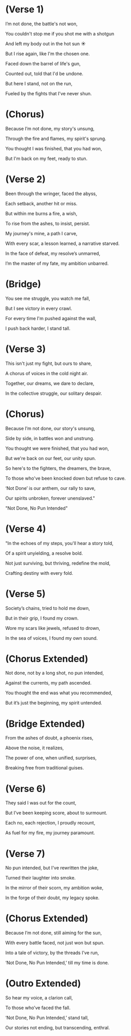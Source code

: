 # (Verse 1)
I’m not done, the battle's not won,

You couldn't stop me if you shot me with a shotgun

And left my body out in the hot sun ☀️

But I rise again, like I'm the chosen one.


Faced down the barrel of life's gun,

Counted out, told that I'd be undone.

But here I stand, not on the run,

Fueled by the fights that I've never shun.


# (Chorus)
Because I’m not done, my story's unsung,

Through the fire and flames, my spirit's sprung.

You thought I was finished, that you had won,

But I'm back on my feet, ready to stun.

# (Verse 2)
Been through the wringer, faced the abyss,

Each setback, another hit or miss.

But within me burns a fire, a wish,

To rise from the ashes, to insist, persist.

My journey's mine, a path I carve,

With every scar, a lesson learned, a narrative starved.

In the face of defeat, my resolve’s unmarred,

I’m the master of my fate, my ambition unbarred.

# (Bridge)
You see me struggle, you watch me fall,

But I see victory in every crawl.

For every time I'm pushed against the wall,

I push back harder, I stand tall.

# (Verse 3)
This isn't just my fight, but ours to share,

A chorus of voices in the cold night air.

Together, our dreams, we dare to declare,

In the collective struggle, our solitary despair.

# (Chorus)
Because I’m not done, our story's unsung,

Side by side, in battles won and unstrung.

You thought we were finished, that you had won,

But we're back on our feet, our unity spun.

So here's to the fighters, the dreamers, the brave,

To those who've been knocked down but refuse to cave.

‘Not Done’ is our anthem, our rally to save,

Our spirits unbroken, forever unenslaved."

"Not Done, No Pun Intended"

# (Verse 4)
"In the echoes of my steps, you'll hear a story told,

Of a spirit unyielding, a resolve bold.

Not just surviving, but thriving, redefine the mold,

Crafting destiny with every fold.

# (Verse 5)
Society’s chains, tried to hold me down,

But in their grip, I found my crown.

Wore my scars like jewels, refused to drown,

In the sea of voices, I found my own sound.

# (Chorus Extended)
Not done, not by a long shot, no pun intended,

Against the currents, my path ascended.

You thought the end was what you recommended,

But it’s just the beginning, my spirit untended.

# (Bridge Extended)
From the ashes of doubt, a phoenix rises,

Above the noise, it realizes,

The power of one, when unified, surprises,

Breaking free from traditional guises.

# (Verse 6)
They said I was out for the count,

But I’ve been keeping score, about to surmount.

Each no, each rejection, I proudly recount,

As fuel for my fire, my journey paramount.

# (Verse 7)
No pun intended, but I've rewritten the joke,

Turned their laughter into smoke.

In the mirror of their scorn, my ambition woke,

In the forge of their doubt, my legacy spoke.

# (Chorus Extended)
Because I’m not done, still aiming for the sun,

With every battle faced, not just won but spun.

Into a tale of victory, by the threads I’ve run,

‘Not Done, No Pun Intended,’ till my time is done.

# (Outro Extended)
So hear my voice, a clarion call,

To those who’ve faced the fall.

‘Not Done, No Pun Intended,’ stand tall,

Our stories not ending, but transcending, enthral.

